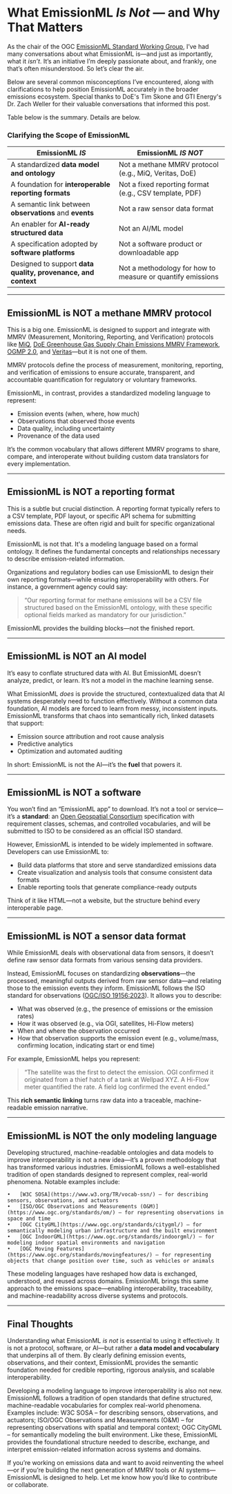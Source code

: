 # What EmissionML *Is Not* — and Why That Matters

As the chair of the OGC [EmissionML Standard Working Group](https://github.com/opengeospatial/EmissionML), I’ve had many conversations about what EmissionML is—and just as importantly, what it *isn’t*. It’s an initiative I’m deeply passionate about, and frankly, one that’s often misunderstood. So let’s clear the air.

Below are several common misconceptions I’ve encountered, along with clarifications to help position EmissionML accurately in the broader emissions ecosystem. Special thanks to DoE's Tim Skone and GTI Energy's Dr. Zach Weller for their valuable conversations that informed this post.

Table below is the summary. Details are below.

### Clarifying the Scope of EmissionML

| EmissionML *IS*                                         | EmissionML *IS NOT*                                |
|------------------------------------------------------------|--------------------------------------------------------|
| A standardized **data model and ontology**                 | Not a methane MMRV protocol (e.g., MiQ, Veritas, DoE)      |
| A foundation for **interoperable reporting formats**       | Not a fixed reporting format (e.g., CSV template, PDF)     |
| A semantic link between **observations** and **events**    | Not a raw sensor data format                               |
| An enabler for **AI-ready structured data**                | Not an AI/ML model                                         |
| A specification adopted by **software platforms**          | Not a software product or downloadable app                |
| Designed to support **data quality, provenance, and context** | Not a methodology for how to measure or quantify emissions         |

---

## EmissionML is NOT a methane MMRV protocol

This is a big one. EmissionML is designed to support and integrate with MMRV (Measurement, Monitoring, Reporting, and Verification) protocols like [MiQ](https://miq.org/), [DoE Greenhouse Gas Supply Chain Emissions MMRV Framework](https://www.energy.gov/fecm/greenhouse-gas-supply-chain-emissions-measurement-monitoring-reporting-verification-framework), [OGMP 2.0](https://www.ogmpartnership.org/), and [Veritas](https://veritas.gti.energy/protocols)—but it is not one of them.

MMRV protocols define the process of measurement, monitoring, reporting, and verification of emissions to ensure accurate, transparent, and accountable quantification for regulatory or voluntary frameworks.

EmissionML, in contrast, provides a standardized modeling language to represent:

- Emission events (when, where, how much)  
- Observations that observed those events  
- Data quality, including uncertainty  
- Provenance of the data used  

It’s the common vocabulary that allows different MMRV programs to share, compare, and interoperate without building custom data translators for every implementation.

---

## EmissionML is NOT a reporting format

This is a subtle but crucial distinction. A reporting format typically refers to a CSV template, PDF layout, or specific API schema for submitting emissions data. These are often rigid and built for specific organizational needs.

EmissionML is not that. It's a modeling language based on a formal ontology. It defines the fundamental concepts and relationships necessary to describe emission-related information.

Organizations and regulatory bodies can use EmissionML to design their own reporting formats—while ensuring interoperability with others. For instance, a government agency could say:

> “Our reporting format for methane emissions will be a CSV file structured based on the EmissionML ontology, with these specific optional fields marked as mandatory for our jurisdiction.”

EmissionML provides the building blocks—not the finished report.

---

## EmissionML is NOT an AI model

It’s easy to conflate structured data with AI. But EmissionML doesn’t analyze, predict, or learn. It’s not a model in the machine learning sense.

What EmissionML *does* is provide the structured, contextualized data that AI systems desperately need to function effectively. Without a common data foundation, AI models are forced to learn from messy, inconsistent inputs. EmissionML transforms that chaos into semantically rich, linked datasets that support:

- Emission source attribution and root cause analysis  
- Predictive analytics  
- Optimization and automated auditing  

In short: EmissionML is not the AI—it’s the **fuel** that powers it.

---

## EmissionML is NOT a software

You won’t find an “EmissionML app” to download. It’s not a tool or service—it’s a **standard**: an [Open Geospatial Consortium](https://ogc.org/) specification with requirement classes, schemas, and controlled vocabularies, and will be submitted to ISO to be considered as an official ISO standard.

However, EmissionML is intended to be widely implemented in software. Developers can use EmissionML to:

- Build data platforms that store and serve standardized emissions data  
- Create visualization and analysis tools that consume consistent data formats  
- Enable reporting tools that generate compliance-ready outputs  

Think of it like HTML—not a website, but the structure behind every interoperable page.

---

## EmissionML is NOT a sensor data format

While EmissionML deals with observational data from sensors, it doesn’t define raw sensor data formats from various sensing data providers.

Instead, EmissionML focuses on standardizing **observations**—the processed, meaningful outputs derived from raw sensor data—and relating those to the emission events they inform. EmissionML follows the ISO standard for observations ([OGC/ISO 19156:2023](https://www.ogc.org/standards/om/)). It allows you to describe:

- What was observed (e.g., the presence of emissions or the emission rates)  
- How it was observed (e.g., via OGI, satellites, Hi-Flow meters)  
- When and where the observation occurred  
- How that observation supports the emission event (e.g., volume/mass, confirming location, indicating start or end time)  

For example, EmissionML helps you represent:

> “The satellite was the first to detect the emission. OGI confirmed it originated from a thief hatch of a tank at Wellpad XYZ. A Hi-Flow meter quantified the rate. A field log confirmed the event ended.”

This **rich semantic linking** turns raw data into a traceable, machine-readable emission narrative.

---

## EmissionML is NOT the only modeling language

Developing structured, machine-readable ontologies and data models to improve interoperability is not a new idea—it’s a proven methodology that has transformed various industries. EmissionML follows a well-established tradition of open standards designed to represent complex, real-world phenomena. Notable examples include:

	•	[W3C SOSA](https://www.w3.org/TR/vocab-ssn/) – for describing sensors, observations, and actuators
	•	[ISO/OGC Observations and Measurements (O&M)](https://www.ogc.org/standards/om/) – for representing observations in space and time
	•	[OGC CityGML](https://www.ogc.org/standards/citygml/) – for semantically modeling urban infrastructure and the built environment
	•	[OGC IndoorGML](https://www.ogc.org/standards/indoorgml/) – for modeling indoor spatial environments and navigation
	•	[OGC Moving Features](https://www.ogc.org/standards/movingfeatures/) – for representing objects that change position over time, such as vehicles or animals

These modeling languages have reshaped how data is exchanged, understood, and reused across domains. EmissionML brings this same approach to the emissions space—enabling interoperability, traceability, and machine-readability across diverse systems and protocols.

---

## Final Thoughts

Understanding what EmissionML *is not* is essential to using it effectively. It is not a protocol, software, or AI—but rather a **data model and vocabulary** that underpins all of them. By clearly defining emission events, observations, and their context, EmissionML provides the semantic foundation needed for credible reporting, rigorous analysis, and scalable interoperability.

Developing a modeling language to improve interoperability is also not new. EmissionML follows a tradition of open standards that define structured, machine-readable vocabularies for complex real-world phenomena. Examples include: W3C SOSA – for describing sensors, observations, and actuators; ISO/OGC Observations and Measurements (O&M) – for representing observations with spatial and temporal context; OGC CityGML – for semantically modeling the built environment. Like these, EmissionML provides the foundational structure needed to describe, exchange, and interpret emission-related information across systems and domains.

If you’re working on emissions data and want to avoid reinventing the wheel—or if you’re building the next generation of MMRV tools or AI systems—EmissionML is designed to help. Let me know how you’d like to contribute or collaborate.